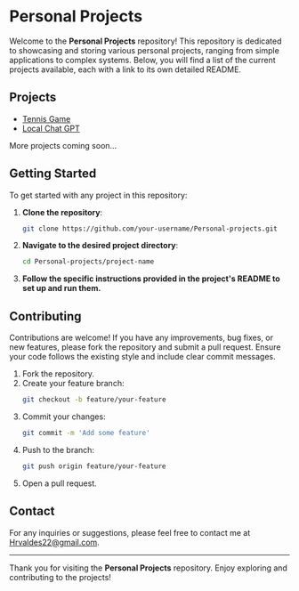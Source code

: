 # Personal Projects

Welcome to the **Personal Projects** repository! This repository is dedicated to showcasing and storing various personal projects, ranging from simple applications to complex systems. Below, you will find a list of the current projects available, each with a link to its own detailed README.

## Projects

- [Tennis Game](tennis-game/README.md)
- [Local Chat GPT](local-chat-gpt/README.md)

More projects coming soon...

## Getting Started

To get started with any project in this repository:

1. **Clone the repository**:
   ```sh
   git clone https://github.com/your-username/Personal-projects.git
   ```
2. **Navigate to the desired project directory**:
   ```sh
   cd Personal-projects/project-name
   ```
3. **Follow the specific instructions provided in the project's README to set up and run them.**

## Contributing

Contributions are welcome! If you have any improvements, bug fixes, or new features, please fork the repository and submit a pull request. Ensure your code follows the existing style and include clear commit messages.

1. Fork the repository.
2. Create your feature branch:
   ```sh
   git checkout -b feature/your-feature
   ```
3. Commit your changes:
   ```sh
   git commit -m 'Add some feature'
   ```
4. Push to the branch:
   ```sh
   git push origin feature/your-feature
   ```
5. Open a pull request.

## Contact

For any inquiries or suggestions, please feel free to contact me at [Hrvaldes22@gmail.com](mailto:Hrvaldes22@gmail.com).

---

Thank you for visiting the **Personal Projects** repository. Enjoy exploring and contributing to the projects!
